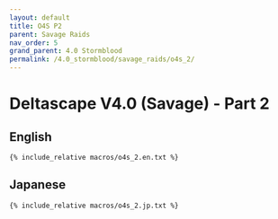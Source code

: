 ```yaml
---
layout: default
title: O4S P2
parent: Savage Raids
nav_order: 5
grand_parent: 4.0 Stormblood
permalink: /4.0_stormblood/savage_raids/o4s_2/
---
```


# Deltascape V4.0 (Savage) - Part 2

## English
```
{% include_relative macros/o4s_2.en.txt %}
```

## Japanese
```
{% include_relative macros/o4s_2.jp.txt %}
```
